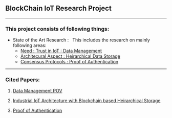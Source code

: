 ## BlockChain IoT Research Project ##
---

### This project consists of following things: ### 
- State of the Art Research : 
&nbsp;
This includes the research on mainly following areas: 
    - [Need : Trust in IoT : Data Management](StateOfTheArt/data_management.md)
    - [Architecural Aspect : Heirarchical Data Storage](StateOfTheArt/heirarchical_storj.md)
    - [Consensus Protocols : Proof of Authentication](StateOfTheArt/proofOfTheArt.md)

---

### Cited Papers: ###

1. [Data Management POV](https://ieeexplore.ieee.org/stamp/stamp.jsp?tp=&arnumber=9329260) 

2. [Industrial IoT Architecture with Blockchain based Heirarchical Storage](https://ieeexplore.ieee.org/stamp/stamp.jsp?tp=&arnumber=8946255)

3. [Proof of Authentication](https://ieeexplore.ieee.org/stamp/stamp.jsp?tp=&arnumber=9221187)
